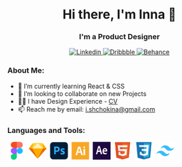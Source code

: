 <div id="header" align="center"> 
<h1>Hi there, I'm Inna 👋 </h1>
<h3>I'm a Product Designer</h3>
</div>
<div align="center">
<a href="https://www.linkedin.com/in/inna-shchokina-b466b9142/">
<img src="https://img.shields.io/badge/LinkedIn-blue?style=for-the-badge&logo=linkedin&logoColor=white"
alt="Linkedin"/>
</a>
<a href="https://dribbble.com/ishchokina">
<img src="https://img.shields.io/badge/Dribbble-E84F8A?style=for-the-badge&logo=dribbble&logoColor=white"
alt="Dribbble"/>
</a>
<a href="https://www.behance.net/ishchokina">
<img src="https://img.shields.io/badge/Behance-105DFB?style=for-the-badge&logo=behance&logoColor=white" 
alt="Behance"/>
</a>
</div>





### About Me:
- 🌱   I’m currently learning React & CSS
- 👯   I’m looking to collaborate on new Projects
- 🧑‍🎨   I have Design Experience - [CV](https://www.figma.com/proto/9LoDy3Dp0WbO7vRNx5PtAU/CV?node-id=89-12&t=tx0zmSHoxzbXEJSK-0&scaling=min-zoom&content-scaling=fixed&page-id=89%3A2&starting-point-node-id=89%3A12)
- 📫   Reach me by email: i.shchokina@gmail.com



### Languages and Tools:
<div>
<img src="https://github.com/devicons/devicon/blob/master/icons/figma/figma-original.svg"title="Figma" alt="Figma" width="40" height="40"/>&nbsp;
<img src="https://github.com/devicons/devicon/blob/master/icons/sketch/sketch-original.svg"title="Sketch" alt="Sketch" width="40" height="40"/>&nbsp;
<img src="https://github.com/devicons/devicon/blob/master/icons/photoshop/photoshop-original.svg"title="Photoshop" alt="Photoshop" width="40" height="40"/>&nbsp;
<img src="https://github.com/devicons/devicon/blob/master/icons/illustrator/illustrator-plain.svg"title="Illustrator" alt="Illustrator" width="40" height="40"/>&nbsp;
<img src="https://github.com/devicons/devicon/blob/master/icons/aftereffects/aftereffects-plain.svg"title="After-effects" alt="After-effects" width="40" height="40"/>&nbsp;
<img src="https://github.com/devicons/devicon/blob/master/icons/html5/html5-original.svg"title="HTML5" alt="HTML5" width="40" height="40"/>&nbsp;
<img src="https://github.com/devicons/devicon/blob/master/icons/css3/css3-original.svg"title="CSS3" alt="CSS3" width="40" height="40"/>&nbsp;
<img src="https://github.com/devicons/devicon/blob/master/icons/tailwindcss/tailwindcss-original.svg"title="Tailwindcss" alt="Tailwindcss" width="40" height="40"/>&nbsp;
</div>
